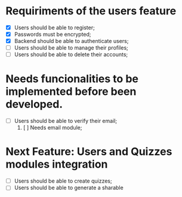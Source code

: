 # Requiriments of the users feature
- [x] Users should be able to register;
- [x] Passwords must be encrypted;
- [x] Backend should be able to authenticate users;
- [ ] Users should be able to manage their profiles;
- [ ] Users should be able to delete their accounts;

# Needs funcionalities to be implemented before been developed.
- [ ] Users should be able to verify their email;
  1. [ ] Needs email module;

# Next Feature: Users and Quizzes modules integration
- [ ] Users should be able to create quizzes;
- [ ] Users should be able to generate a sharable
